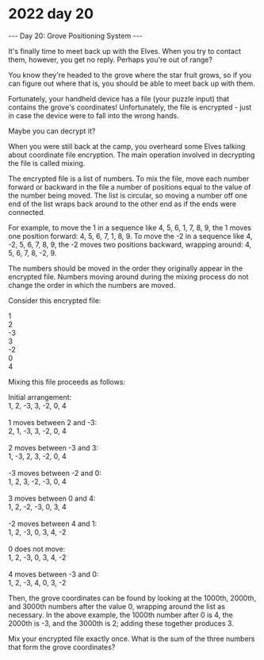 # 2022 day 20

--- Day 20: Grove Positioning System ---

It's finally time to meet back up with the Elves. When you try to contact them, however, you get no reply. Perhaps you're out of range?



You know they're headed to the grove where the star fruit grows, so if you can figure out where that is, you should be able to meet back up with them.



Fortunately, your handheld device has a file (your puzzle input) that contains the grove's coordinates! Unfortunately, the file is encrypted - just in case the device were to fall into the wrong hands.



Maybe you can decrypt it?



When you were still back at the camp, you overheard some Elves talking about coordinate file encryption. The main operation involved in decrypting the file is called mixing.



The encrypted file is a list of numbers. To mix the file, move each number forward or backward in the file a number of positions equal to the value of the number being moved. The list is circular, so moving a number off one end of the list wraps back around to the other end as if the ends were connected.



For example, to move the 1 in a sequence like 4, 5, 6, 1, 7, 8, 9, the 1 moves one position forward: 4, 5, 6, 7, 1, 8, 9. To move the -2 in a sequence like 4, -2, 5, 6, 7, 8, 9, the -2 moves two positions backward, wrapping around: 4, 5, 6, 7, 8, -2, 9.



The numbers should be moved in the order they originally appear in the encrypted file. Numbers moving around during the mixing process do not change the order in which the numbers are moved.



Consider this encrypted file:



1\
2\
-3\
3\
-2\
0\
4



Mixing this file proceeds as follows:



Initial arrangement:\
1, 2, -3, 3, -2, 0, 4\
\
1 moves between 2 and -3:\
2, 1, -3, 3, -2, 0, 4\
\
2 moves between -3 and 3:\
1, -3, 2, 3, -2, 0, 4\
\
-3 moves between -2 and 0:\
1, 2, 3, -2, -3, 0, 4\
\
3 moves between 0 and 4:\
1, 2, -2, -3, 0, 3, 4\
\
-2 moves between 4 and 1:\
1, 2, -3, 0, 3, 4, -2\
\
0 does not move:\
1, 2, -3, 0, 3, 4, -2\
\
4 moves between -3 and 0:\
1, 2, -3, 4, 0, 3, -2



Then, the grove coordinates can be found by looking at the 1000th, 2000th, and 3000th numbers after the value 0, wrapping around the list as necessary. In the above example, the 1000th number after 0 is 4, the 2000th is -3, and the 3000th is 2; adding these together produces 3.



Mix your encrypted file exactly once. What is the sum of the three numbers that form the grove coordinates?



